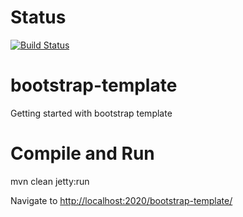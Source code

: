 Status
======
[![Build Status](https://travis-ci.org/rrajendran/bootstrap-template.svg)](https://travis-ci.org/rrajendran/bootstrap-template)

bootstrap-template
==========
Getting started with bootstrap template

Compile and Run
==========

mvn clean jetty:run

Navigate to <a href="http://localhost:2020/bootstrap-template/">http://localhost:2020/bootstrap-template/</a>
